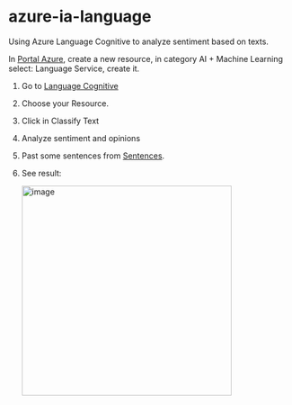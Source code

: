 ﻿# azure-ia-language
Using Azure Language Cognitive to analyze sentiment based on texts.

In [Portal Azure](https://portal.azure.com/), create a new resource, in category AI + Machine Learning select: Language Service, create it.

1. Go to [Language Cognitive](https://language.cognitive.azure.com/) 
2. Choose your Resource.
3. Click in Classify Text
4. Analyze sentiment and opinions
5. Past some sentences from [Sentences](https://raw.githubusercontent.com/faulycoelho/azure-ia-language/main/inputs/sentencas.txt).
6. See result:

   <img width="373" alt="image" src="https://github.com/faulycoelho/azure-ia-language/assets/37049426/e9a3e889-da8a-473e-bb9a-91e589817f56">
